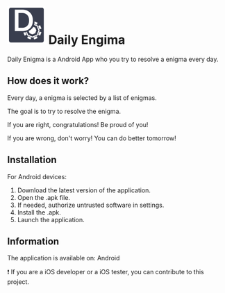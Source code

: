 # ![Logo Daily Engima](Assets/DailyEnigma.png) Daily Engima
Daily Enigma is a Android App who you try to resolve a enigma every day.

## How does it work?
Every day, a enigma is selected by a list of enigmas.

The goal is to try to resolve the enigma.

If you are right, congratulations! Be proud of you!

If you are wrong, don't worry! You can do better tomorrow!

## Installation
For Android devices:
1. Download the latest version of the application.
2. Open the .apk file.
3. If needed, authorize untrusted software in settings.
4. Install the .apk.
5. Launch the application.

## Information
The application is available on: Android

❗ If you are a iOS developer or a iOS tester, you can contribute to this project.

